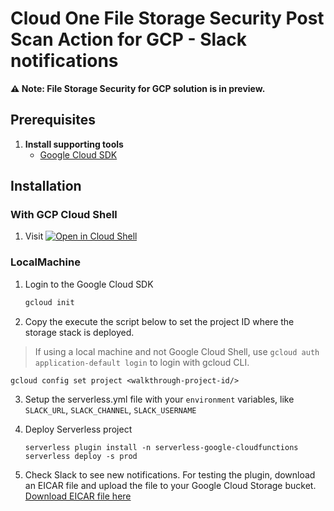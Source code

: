 # Cloud One File Storage Security Post Scan Action for GCP - Slack notifications

**:warning: Note: File Storage Security for GCP solution is in preview.**

## Prerequisites

1. **Install supporting tools**
   - [Google Cloud SDK](https://cloud.google.com/sdk/docs/install-sdk)

## Installation

### With GCP Cloud Shell

1. Visit [![Open in Cloud Shell](https://gstatic.com/cloudssh/images/open-btn.svg)](https://shell.cloud.google.com/cloudshell/editor?cloudshell_git_repo=https%3A%2F%2Fgithub.com%2Ftrendmicro%2Fcloudone-filestorage-plugins.git&cloudshell_workspace=post-scan-actions%2Fgcp-python-slack-notification&cloudshell_tutorial=docs/deploy-tutorial.md)

### LocalMachine

1. Login to the Google Cloud SDK

   ```sh
   gcloud init
   ```

2. Copy the execute the script below to set the project ID where the storage stack is deployed.

> If using a local machine and not Google Cloud Shell, use `gcloud auth application-default login` to login with gcloud CLI.

   ```
   gcloud config set project <walkthrough-project-id/>
   ```

3. Setup the serverless.yml file with your `environment` variables, like `SLACK_URL`, `SLACK_CHANNEL`, `SLACK_USERNAME`

4. Deploy Serverless project

    ```
    serverless plugin install -n serverless-google-cloudfunctions
    serverless deploy -s prod
    ```

5. Check Slack to see new notifications. For testing the plugin, download an EICAR file and upload the file to your Google Cloud Storage bucket. [Download EICAR file here](https://secure.eicar.org/eicar_com.zip)
